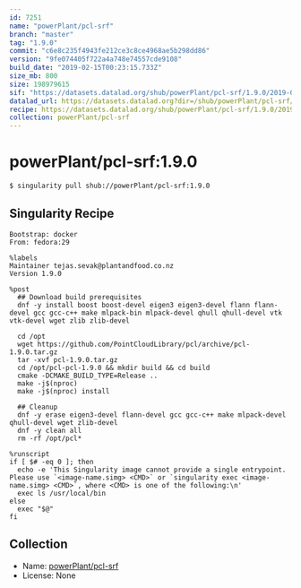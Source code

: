 ```yaml
---
id: 7251
name: "powerPlant/pcl-srf"
branch: "master"
tag: "1.9.0"
commit: "c6e8c235f4943fe212ce3c8ce4968ae5b298dd86"
version: "9fe074405f722a4a748e74557cde9108"
build_date: "2019-02-15T00:23:15.733Z"
size_mb: 800
size: 198979615
sif: "https://datasets.datalad.org/shub/powerPlant/pcl-srf/1.9.0/2019-02-15-c6e8c235-9fe07440/9fe074405f722a4a748e74557cde9108.simg"
datalad_url: https://datasets.datalad.org?dir=/shub/powerPlant/pcl-srf/1.9.0/2019-02-15-c6e8c235-9fe07440/
recipe: https://datasets.datalad.org/shub/powerPlant/pcl-srf/1.9.0/2019-02-15-c6e8c235-9fe07440/Singularity
collection: powerPlant/pcl-srf
---
```


# powerPlant/pcl-srf:1.9.0

```bash
$ singularity pull shub://powerPlant/pcl-srf:1.9.0
```

## Singularity Recipe

```singularity
Bootstrap: docker
From: fedora:29

%labels
Maintainer tejas.sevak@plantandfood.co.nz
Version 1.9.0

%post
  ## Download build prerequisites
  dnf -y install boost boost-devel eigen3 eigen3-devel flann flann-devel gcc gcc-c++ make mlpack-bin mlpack-devel qhull qhull-devel vtk vtk-devel wget zlib zlib-devel

  cd /opt
  wget https://github.com/PointCloudLibrary/pcl/archive/pcl-1.9.0.tar.gz
  tar -xvf pcl-1.9.0.tar.gz
  cd /opt/pcl-pcl-1.9.0 && mkdir build && cd build
  cmake -DCMAKE_BUILD_TYPE=Release ..
  make -j$(nproc)
  make -j$(nproc) install

  ## Cleanup
  dnf -y erase eigen3-devel flann-devel gcc gcc-c++ make mlpack-devel qhull-devel wget zlib-devel
  dnf -y clean all
  rm -rf /opt/pcl*

%runscript
if [ $# -eq 0 ]; then
  echo -e 'This Singularity image cannot provide a single entrypoint. Please use `<image-name.simg> <CMD>` or `singularity exec <image-name.simg> <CMD>`, where <CMD> is one of the following:\n'
  exec ls /usr/local/bin
else
  exec "$@"
fi
```

## Collection

 - Name: [powerPlant/pcl-srf](https://github.com/powerPlant/pcl-srf)
 - License: None

